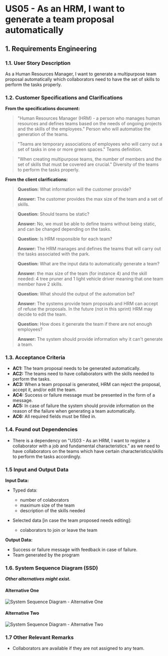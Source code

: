 # US05 - As an HRM, I want to generate a team proposal automatically

## 1. Requirements Engineering

### 1.1. User Story Description

As a Human Resources Manager, I want to generate a multipurpose team proposal automatically which collaborators need to have the set of skills to perform the tasks properly.

### 1.2. Customer Specifications and Clarifications

**From the specifications document:**

>   "Human Resources Manager (HRM) - a person who manages human resources and defines teams based on the needs of ongoing projects and the skills of the employees."
>   Person who will automatise the generation of the teams.

>	"Teams are temporary associations of employees who will carry out a set of tasks in one or more green spaces."
>   Teams definition.

>   "When creating multipurpose teams, the number of members and the set of skills that must be covered are crucial."
>   Diversity of the teams to perform the tasks properly.

**From the client clarifications:**

> **Question:** What information will the customer provide?
>
> **Answer:** The customer provides the max size of the team and a set of skills.

> **Question:** Should teams be static?
>
> **Answer:** No, we must be able to define teams without being static, and can be changed depending on the tasks.

> **Question:** Is HRM responsible for each team?
>
> **Answer:** The HRM manages and defines the teams that will carry out the tasks associated with the park.

> **Question:** What are the input data to automatically generate a team?
>
> **Answer:** the max size of the team (for instance 4) and the skill needed: 4 tree pruner and 1 light vehicle driver meaning that one team member have 2 skills.

> **Question:** What should the output of the automation be?
>
> **Answer:** The systems provide team proposals and HRM can accept of refuse the proposals. In the future (not in this sprint) HRM may decide to edit the team.

> **Question:** How does it generate the team if there are not enough employees?
>
> **Answer:** The system should provide information why it can't generate a team.

### 1.3. Acceptance Criteria

* **AC1:** The team proposal needs to be generated automatically.
* **AC2:** The teams need to have collaborators with the skills needed to perform the tasks.
* **AC3:** When a team proposal is generated, HRM can reject the proposal, accept it, and/or edit the team.
* **AC4:** Success or failure message must be presented in the form of a message.
* **AC5:** In case of failure the system should provide information on the reason of the failure when generating a team automatically.
* **AC6:** All required fields must be filled in.

### 1.4. Found out Dependencies

* There is a dependency on "US03 - As an HRM, I want to register a collaborator with a job and fundamental characteristics." as we need to have collaborators on the teams which have certain characteristics/skills to perform the tasks accordingly.

### 1.5 Input and Output Data

**Input Data:**

* Typed data:
  * number of colaborators
  * maximum size of the team
  * description of the skills needed

* Selected data [in case the team proposed needs editing]:
  * colaborators to join or leave the team

**Output Data:**

* Success or failure message with feedback in case of failure.
* Team generated by the program

### 1.6. System Sequence Diagram (SSD)

**_Other alternatives might exist._**

#### Alternative One

![System Sequence Diagram - Alternative One](svg/us006-system-sequence-diagram-alternative-one.svg)

#### Alternative Two

![System Sequence Diagram - Alternative Two](svg/us006-system-sequence-diagram-alternative-two.svg)

### 1.7 Other Relevant Remarks

* Collaborators are available if they are not assigned to any team.
